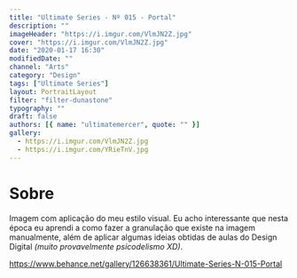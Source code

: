 ```yaml
---
title: "Ultimate Series - Nº 015 - Portal"
description: ""
imageHeader: "https://i.imgur.com/VlmJN2Z.jpg"
cover: "https://i.imgur.com/VlmJN2Z.jpg"
date: "2020-01-17 16:30"
modifiedDate: ""
channel: "Arts"
category: "Design"
tags: ["Ultimate Series"]
layout: PortraitLayout
filter: "filter-dunastone"
typography: ""
draft: false
authors: [{ name: "ultimatemercer", quote: "" }]
gallery:
  - https://i.imgur.com/VlmJN2Z.jpg
  - https://i.imgur.com/YRieTnV.jpg
---
```


# Sobre

Imagem com aplicação do meu estilo visual. Eu acho interessante que nesta época eu aprendi a como fazer a granulação que existe na imagem manualmente, além de aplicar algumas ideias obtidas de aulas do Design Digital _(muito provavelmente psicodelismo XD)_.

https://www.behance.net/gallery/126638361/Ultimate-Series-N-015-Portal
